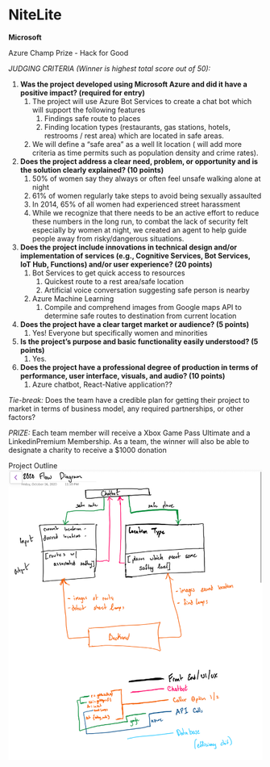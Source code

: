 # NiteLite

**Microsoft**

Azure Champ Prize - Hack for Good

_JUDGING CRITERIA (Winner is highest total score out of 50):_



1. **Was the project developed using Microsoft Azure and did it have a positive impact? (required for entry)**
    1. The project will use Azure Bot Services to create a chat bot which will support the following features
        1. Findings safe route to places 
        2. Finding location types (restaurants, gas stations, hotels, restrooms / rest area)  which are located in safe areas. 
    2. We will define a “safe area” as a well lit location ( will add more criteria as time permits such as population density and crime rates). 
2. **Does the project address a clear need, problem, or opportunity and is the solution clearly explained? (10 points)**
    1. 50% of women say they always or often feel unsafe walking alone at night 
    2. 61% of women regularly take steps to avoid being sexually assaulted
    3. In 2014, 65% of all women had experienced street harassment
    4. While we recognize that there needs to be an active effort to reduce these numbers in the long run, to combat the lack of security felt especially by women at night, we created an agent to help guide people away from risky/dangerous situations. 
3. **Does the project include innovations in technical design and/or implementation of services (e.g., Cognitive Services, Bot Services, IoT Hub, Functions) and/or user experience? (20 points)**
    1. Bot Services to get quick access to resources
        1. Quickest route to a rest area/safe location
        2. Artificial voice conversation suggesting safe person is nearby
    2. Azure Machine Learning
        1. Compile and comprehend images from Google maps API to determine safe routes to destination from current location
4. **Does the project have a clear target market or audience? (5 points)**
    1. Yes! Everyone but specifically women and minorities
5. **Is the project’s purpose and basic functionality easily understood? (5 points)**
    1. Yes.
6. **Does the project have a professional degree of production in terms of performance, user interface, visuals, and audio? (10 points)**
    1. Azure chatbot, React-Native application??

_Tie-break:_ Does the team have a credible plan for getting their project to market in terms of business model, any required partnerships, or other factors?

_PRIZE:_ Each team member will receive a Xbox Game Pass Ultimate and a LinkedinPremium Membership. As a team, the winner will also be able to designate a charity to receive a $1000 donation

Project Outline
![Outline](FlowChart.png)


